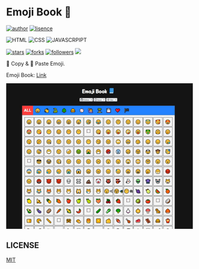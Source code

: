 # Emoji Book 📘

[![author](https://img.shields.io/badge/Author-minyong--jeong-blue?style=for-the-badge)](https://github.com/minyong-jeong)
[![lisence](https://img.shields.io/github/license/minyong-jeong/emoji-book?style=for-the-badge)](https://github.com/minyong-jeong/emoji-book/blob/master/LICENSE)

![HTML](https://img.shields.io/badge/HTML-239120?style=for-the-badge&logo=html5&logoColor=white)
![CSS](https://img.shields.io/badge/CSS-239120?&style=for-the-badge&logo=css3&logoColor=white)
![JAVASCRPIPT](https://img.shields.io/badge/JavaScript-F7DF1E?style=for-the-badge&logo=javascript&logoColor=black)

[![stars](https://img.shields.io/github/stars/minyong-jeong/emoji-book?style=flat-square&label=Star)](https://github.com/minyong-jeong/emoji-book/stargazers)
[![forks](https://img.shields.io/github/forks/minyong-jeong/emoji-book?style=flat-square&label=Fork)](https://github.com/minyong-jeong/emoji-book/network/members)
[![followers](https://img.shields.io/github/followers/minyong-jeong?style=flat-square&label=Follow)](https://github.com/minyong-jeong?tab=followers)
<a href="https://hits.seeyoufarm.com"><img src="https://hits.seeyoufarm.com/api/count/incr/badge.svg?url=https%3A%2F%2Fgithub.com%2Fminyong-jeong%2Femoji-book&count_bg=%237DA6FF&title_bg=%23555555&icon_color=%23E7E7E7&title=hits&edge_flat=true"/></a>

💾 Copy & 📝 Paste Emoji.

Emoji Book: [Link](https://minyong-jeong.github.io/emoji-book/)

![image](./assets/emoji.jpg)

## LICENSE

[MIT](https://github.com/minyong-jeong/emoji-book/blob/gh-pages/LICENSE)
